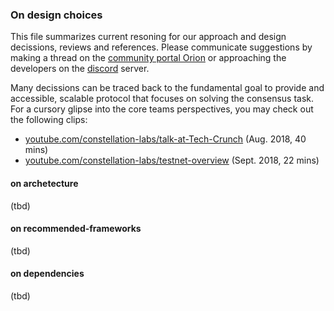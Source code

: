 ### On design choices

This file summarizes current resoning for our approach and design decissions, 
reviews and references. Please communicate suggestions by making a thread on the 
[community portal Orion](https://orion.constellationlabs.io/accounts/login/?next=/) 
or approaching the developers on the
[discord](https://discordapp.com/invite/KMSmXbV)
server.

Many decissions can be traced back to the fundamental goal to provide and
accessible, scalable protocol that focuses on solving the consensus task. 
For a cursory glipse into the core teams perspectives, you may check out the following clips:

* [youtube.com/constellation-labs/talk-at-Tech-Crunch](https://youtu.be/SsYZF4msXuQ) (Aug. 2018, 40 mins)
* [youtube.com/constellation-labs/testnet-overview](https://youtu.be/xjn6Te7Twg4) (Sept. 2018, 22 mins)

#### on archetecture

(tbd)

#### on recommended-frameworks

(tbd)

#### on dependencies

(tbd)

